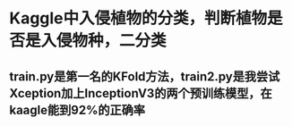 # Kaggle中入侵植物的分类，判断植物是否是入侵物种，二分类

## train.py是第一名的KFold方法，train2.py是我尝试Xception加上InceptionV3的两个预训练模型，在kaagle能到92%的正确率
